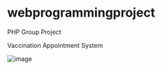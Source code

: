 # webprogrammingproject

PHP Group Project

Vaccination Appointment System

![image](https://user-images.githubusercontent.com/96141942/182682370-9850a049-51ec-44d1-970b-ef024d28ae2a.png)


